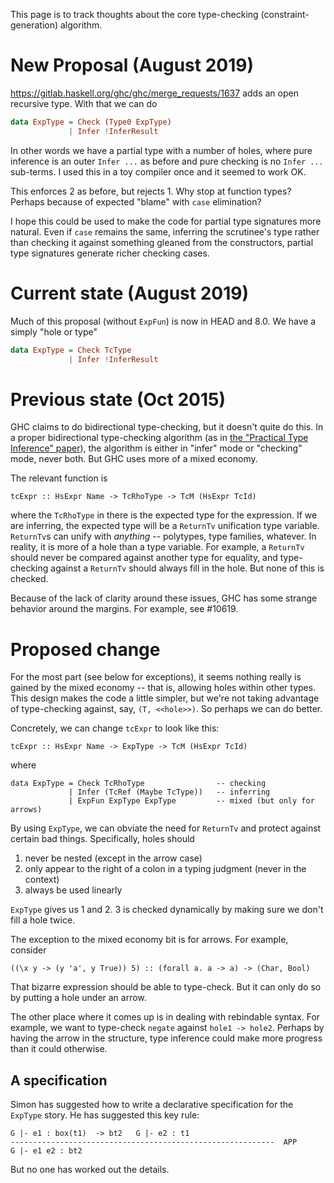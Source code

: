 
This page is to track thoughts about the core type-checking (constraint-generation) algorithm.

# New Proposal (August 2019)

https://gitlab.haskell.org/ghc/ghc/merge_requests/1637 adds an open recursive type. With that we can do

```haskell
data ExpType = Check (Type0 ExpType)
             | Infer !InferResult
```

In other words we have a partial type with a number of holes, where pure inference is an outer `Infer ...` as before and pure checking is no `Infer ...` sub-terms. I used this in a toy compiler once and it seemed to work OK.

This enforces 2 as before, but rejects 1. Why stop at function types? Perhaps because of expected "blame" with `case` elimination?

I hope this could be used to make the code for partial type signatures more natural. Even if `case` remains the same, inferring the scrutinee's type rather than checking it against something gleaned from the constructors, partial type signatures generate richer checking cases.

# Current state (August 2019)

Much of this proposal (without `ExpFun`) is now in HEAD and 8.0. We have a simply "hole or type"

```haskell
data ExpType = Check TcType
             | Infer !InferResult
```

# Previous state (Oct 2015)


GHC claims to do bidirectional type-checking, but it doesn't quite do this. In a proper bidirectional type-checking algorithm (as in [the "Practical Type Inference" paper](http://repository.upenn.edu/cis_papers/315/)), the algorithm is either in "infer" mode or "checking" mode, never both. But GHC uses more of a mixed economy.



The relevant function is


```
tcExpr :: HsExpr Name -> TcRhoType -> TcM (HsExpr TcId)
```


where the `TcRhoType` in there is the expected type for the expression. If we are inferring, the expected type will be a `ReturnTv` unification type variable. `ReturnTv`s can unify with *anything* -- polytypes, type families, whatever. In reality, it is more of a hole than a type variable. For example, a `ReturnTv` should never be compared against another type for equality, and type-checking against a `ReturnTv` should always fill in the hole. But none of this is checked.


Because of the lack of clarity around these issues, GHC has some strange behavior around the margins. For example, see #10619.

# Proposed change


For the most part (see below for exceptions), it seems nothing really is gained by the mixed economy -- that is, allowing holes within other types. This design makes the code a little simpler, but we're not taking advantage of type-checking against, say, `(T, <<hole>>)`. So perhaps we can do better.



Concretely, we can change `tcExpr` to look like this:


```
tcExpr :: HsExpr Name -> ExpType -> TcM (HsExpr TcId)
```


where


```
data ExpType = Check TcRhoType                -- checking
             | Infer (TcRef (Maybe TcType))   -- inferring
             | ExpFun ExpType ExpType         -- mixed (but only for arrows)
```


By using `ExpType`, we can obviate the need for `ReturnTv` and protect against certain bad things. Specifically, holes should

1. never be nested (except in the arrow case)
1. only appear to the right of a colon in a typing judgment (never in the context)
1. always be used linearly

`ExpType` gives us 1 and 2. 3 is checked dynamically by making sure we don't fill a hole twice.


The exception to the mixed economy bit is for arrows. For example, consider

```wiki
((\x y -> (y 'a', y True)) 5) :: (forall a. a -> a) -> (Char, Bool)
```


That bizarre expression should be able to type-check. But it can only do so by putting a hole under an arrow.


The other place where it comes up is in dealing with rebindable syntax. For example, we want to type-check `negate` against `hole1 -> hole2`. Perhaps by having the arrow in the structure, type inference could make more progress than it could otherwise.

## A specification


Simon has suggested how to write a declarative specification for the `ExpType` story. He has suggested this key rule:

```wiki
G |- e1 : box(t1)  -> bt2   G |- e2 : t1
-----------------------------------------------------------  APP
G |- e1 e2 : bt2
```


But no one has worked out the details. 
